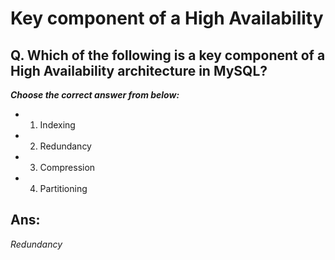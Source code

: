 # Key component of a High Availability

## Q. Which of the following is a key component of a High Availability architecture in MySQL?

***Choose the correct answer from below:***
  
  - 1. Indexing

  - 2. Redundancy

  - 3. Compression

  - 4. Partitioning


## Ans:
*Redundancy*
